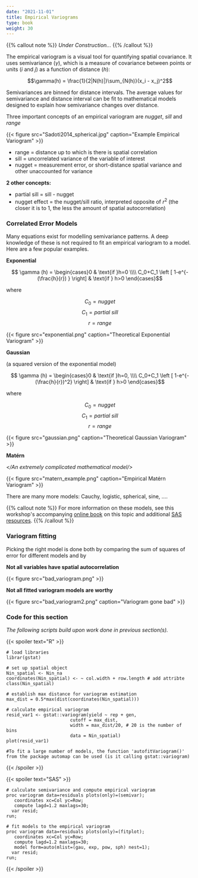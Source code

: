 ```yaml
---
date: "2021-11-01"
title: Empirical Variograms
type: book
weight: 30
---
```


{{% callout note %}}
*Under Construction...*
{{% /callout %}}

The empirical variogram is a visual tool for quantifying spatial covariance. It uses semivariance ($\gamma$), which is a measure of covariance between points or units ($i$ and $j$) as a function of distance ($h$): 

$$\gamma(h) = \frac{1}{2|N(h)|}\sum_{N(h)}(x_i - x_j)^2$$

Semivariances are binned for distance intervals. The average values for semivariance and distance interval can be fit to mathematical models designed to explain how semivariance changes over distance. 

Three important concepts of an empirical variogram are *nugget*, *sill* and  *range* 

{{< figure src="Sadoti2014_spherical.jpg" caption="Example Empirical Variogram" >}}

* range = distance up to which is there is spatial correlation
* sill = uncorrelated variance of the variable of interest
* nugget = measurement error, or short-distance spatial variance and other unaccounted for variance

**2 other concepts:** 

* partial sill = sill - nugget
* nugget effect = the nugget/sill ratio, interpreted opposite of $r^2$ (the closer it is to 1, the less the amount of spatial autocorrelation)

### Correlated Error Models

Many equations exist for modelling semivariance patterns. A deep knowledge of these is not required to fit an empirical variogram to a model. Here are a few popular examples. 

**Exponential**

$$ \gamma (h) = \begin{cases}0 & \text{if }h=0 \\\\
C_0+C_1 \left [ 1-e^{-(\frac{h}{r}) } \right] & \text{if } h>0 \end{cases}$$

where

$$ C_0 = nugget $$
$$ C_1 = partial \: sill $$
$$ r = range $$ 

{{< figure src="exponential.png" caption="Theoretical Exponential Variogram" >}}

**Gaussian**

(a squared version of the exponential model)

$$ \gamma (h) = \begin{cases}0 & \text{if }h=0, \\\\
C_0+C_1 \left [ 1-e^{-(\frac{h}{r})^2} \right] & \text{if } h>0 \end{cases}$$

where

$$ C_0 = nugget $$
$$ C_1 = partial \: sill $$
$$ r = range $$ 

{{< figure src="gaussian.png" caption="Theoretical Gaussian Variogram" >}}

**Matérn**

*</An extremely complicated mathematical model/>*

{{< figure src="matern_example.png" caption="Empirical Matérn Variogram" >}}

There are many more models: Cauchy, logistic, spherical, sine, .... 

{{% callout note %}}
For more information on these models, see this workshop's accompanying [online book](https://idahoagstats.github.io/guide-to-field-trial-spatial-analysis/background.html) on this topic and additional [SAS resources](http://documentation.sas.com/doc/en/pgmsascdc/9.4_3.4/statug/statug_variogram_details02.htm). 
{{% /callout %}}

### Variogram fitting

Picking the right model is done both by comparing the sum of squares of error for different models and by 

**Not all variables have spatial autocorrelation**

{{< figure src="bad_variogram.png"  >}}

**Not all fitted variogram models are worthy**

{{< figure src="bad_variogram2.png" caption="Variogram gone bad" >}}

### Code for this section

*The following scripts build upon work done in previous section(s).* 

{{< spoiler text="R" >}}
```
# load libraries
librar(gstat)

# set up spatial object
Nin_spatial <- Nin_na
coordinates(Nin_spatial) <- ~ col.width + row.length # add attribte
class(Nin_spatial)

# establish max distance for variogram estimation
max_dist = 0.5*max(dist(coordinates(Nin_spatial)))

# calculate empirical variogram
resid_var1 <- gstat::variogram(yield ~ rep + gen, 
                        cutoff = max_dist,
                        width = max_dist/20, # 20 is the number of bins
                        data = Nin_spatial)
plot(resid_var1)

#To fit a large number of models, the function 'autofitVariogram()' from the package automap can be used (is it calling gstat::variogram)
``` 

{{< /spoiler >}}

{{< spoiler text="SAS" >}}
```
# calculate semivariance and compute empirical variogram
proc variogram data=residuals plots(only)=(semivar);
   coordinates xc=Col yc=Row;
   compute lagd=1.2 maxlags=30;
  var resid;
run;

# fit models to the empirical variogram
proc variogram data=residuals plots(only)=(fitplot);
   coordinates xc=Col yc=Row;
   compute lagd=1.2 maxlags=30;
   model form=auto(mlist=(gau, exp, pow, sph) nest=1);
  var resid;
run;
``` 
{{< /spoiler >}}
